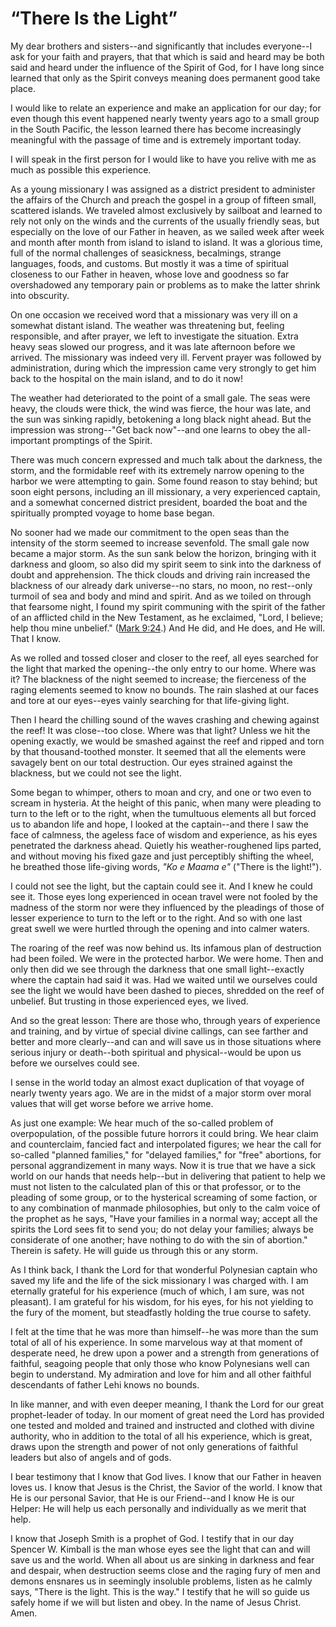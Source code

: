# “There Is the Light”

My dear brothers and sisters--and significantly that includes everyone--I ask
for your faith and prayers, that that which is said and heard may be both said
and heard under the influence of the Spirit of God, for I have long since
learned that only as the Spirit conveys meaning does permanent good take
place.

I would like to relate an experience and make an application for our day; for
even though this event happened nearly twenty years ago to a small group in
the South Pacific, the lesson learned there has become increasingly meaningful
with the passage of time and is extremely important today.

I will speak in the first person for I would like to have you relive with me
as much as possible this experience.

As a young missionary I was assigned as a district president to administer the
affairs of the Church and preach the gospel in a group of fifteen small,
scattered islands. We traveled almost exclusively by sailboat and learned to
rely not only on the winds and the currents of the usually friendly seas, but
especially on the love of our Father in heaven, as we sailed week after week
and month after month from island to island to island. It was a glorious time,
full of the normal challenges of seasickness, becalmings, strange languages,
foods, and customs. But mostly it was a time of spiritual closeness to our
Father in heaven, whose love and goodness so far overshadowed any temporary
pain or problems as to make the latter shrink into obscurity.

On one occasion we received word that a missionary was very ill on a somewhat
distant island. The weather was threatening but, feeling responsible, and
after prayer, we left to investigate the situation. Extra heavy seas slowed
our progress, and it was late afternoon before we arrived. The missionary was
indeed very ill. Fervent prayer was followed by administration, during which
the impression came very strongly to get him back to the hospital on the main
island, and to do it now!

The weather had deteriorated to the point of a small gale. The seas were
heavy, the clouds were thick, the wind was fierce, the hour was late, and the
sun was sinking rapidly, betokening a long black night ahead. But the
impression was strong--"Get back now"--and one learns to obey the all-
important promptings of the Spirit.

There was much concern expressed and much talk about the darkness, the storm,
and the formidable reef with its extremely narrow opening to the harbor we
were attempting to gain. Some found reason to stay behind; but soon eight
persons, including an ill missionary, a very experienced captain, and a
somewhat concerned district president, boarded the boat and the spiritually
prompted voyage to home base began.

No sooner had we made our commitment to the open seas than the intensity of
the storm seemed to increase sevenfold. The small gale now became a major
storm. As the sun sank below the horizon, bringing with it darkness and gloom,
so also did my spirit seem to sink into the darkness of doubt and
apprehension. The thick clouds and driving rain increased the blackness of our
already dark universe--no stars, no moon, no rest--only turmoil of sea and
body and mind and spirit. And as we toiled on through that fearsome night, I
found my spirit communing with the spirit of the father of an afflicted child
in the New Testament, as he exclaimed, "Lord, I believe; help thou mine
unbelief." ([Mark
9:24](https://www.lds.org/scriptures/nt/mark/9.24?lang=eng#23).) And He did,
and He does, and He will. That I know.

As we rolled and tossed closer and closer to the reef, all eyes searched for
the light that marked the opening--the only entry to our home. Where was it?
The blackness of the night seemed to increase; the fierceness of the raging
elements seemed to know no bounds. The rain slashed at our faces and tore at
our eyes--eyes vainly searching for that life-giving light.

Then I heard the chilling sound of the waves crashing and chewing against the
reef! It was close--too close. Where was that light? Unless we hit the opening
exactly, we would be smashed against the reef and ripped and torn by that
thousand-toothed monster. It seemed that all the elements were savagely bent
on our total destruction. Our eyes strained against the blackness, but we
could not see the light.

Some began to whimper, others to moan and cry, and one or two even to scream
in hysteria. At the height of this panic, when many were pleading to turn to
the left or to the right, when the tumultuous elements all but forced us to
abandon life and hope, I looked at the captain--and there I saw the face of
calmness, the ageless face of wisdom and experience, as his eyes penetrated
the darkness ahead. Quietly his weather-roughened lips parted, and without
moving his fixed gaze and just perceptibly shifting the wheel, he breathed
those life-giving words, _"Ko e Maama e"_ ("There is the light!").

I could not see the light, but the captain could see it. And I knew he could
see it. Those eyes long experienced in ocean travel were not fooled by the
madness of the storm nor were they influenced by the pleadings of those of
lesser experience to turn to the left or to the right. And so with one last
great swell we were hurtled through the opening and into calmer waters.

The roaring of the reef was now behind us. Its infamous plan of destruction
had been foiled. We were in the protected harbor. We were home. Then and only
then did we see through the darkness that one small light--exactly where the
captain had said it was. Had we waited until we ourselves could see the light
we would have been dashed to pieces, shredded on the reef of unbelief. But
trusting in those experienced eyes, we lived.

And so the great lesson: There are those who, through years of experience and
training, and by virtue of special divine callings, can see farther and better
and more clearly--and can and will save us in those situations where serious
injury or death--both spiritual and physical--would be upon us before we
ourselves could see.

I sense in the world today an almost exact duplication of that voyage of
nearly twenty years ago. We are in the midst of a major storm over moral
values that will get worse before we arrive home.

As just one example: We hear much of the so-called problem of overpopulation,
of the possible future horrors it could bring. We hear claim and counterclaim,
fancied fact and interpolated figures; we hear the call for so-called "planned
families," for "delayed families," for "free" abortions, for personal
aggrandizement in many ways. Now it is true that we have a sick world on our
hands that needs help--but in delivering that patient to help we must not
listen to the calculated plan of this or that professor, or to the pleading of
some group, or to the hysterical screaming of some faction, or to any
combination of manmade philosophies, but only to the calm voice of the prophet
as he says, "Have your families in a normal way; accept all the spirits the
Lord sees fit to send you; do not delay your families; always be considerate
of one another; have nothing to do with the sin of abortion." Therein is
safety. He will guide us through this or any storm.

As I think back, I thank the Lord for that wonderful Polynesian captain who
saved my life and the life of the sick missionary I was charged with. I am
eternally grateful for his experience (much of which, I am sure, was not
pleasant). I am grateful for his wisdom, for his eyes, for his not yielding to
the fury of the moment, but steadfastly holding the true course to safety.

I felt at the time that he was more than himself--he was more than the sum
total of all of his experience. In some marvelous way at that moment of
desperate need, he drew upon a power and a strength from generations of
faithful, seagoing people that only those who know Polynesians well can begin
to understand. My admiration and love for him and all other faithful
descendants of father Lehi knows no bounds.

In like manner, and with even deeper meaning, I thank the Lord for our great
prophet-leader of today. In our moment of great need the Lord has provided one
tested and molded and trained and instructed and clothed with divine
authority, who in addition to the total of all his experience, which is great,
draws upon the strength and power of not only generations of faithful leaders
but also of angels and of gods.

I bear testimony that I know that God lives. I know that our Father in heaven
loves us. I know that Jesus is the Christ, the Savior of the world. I know
that He is our personal Savior, that He is our Friend--and I know He is our
Helper: He will help us each personally and individually as we merit that
help.

I know that Joseph Smith is a prophet of God. I testify that in our day
Spencer W. Kimball is the man whose eyes see the light that can and will save
us and the world. When all about us are sinking in darkness and fear and
despair, when destruction seems close and the raging fury of men and demons
ensnares us in seemingly insoluble problems, listen as he calmly says, "There
is the light. This is the way." I testify that he will so guide us safely home
if we will but listen and obey. In the name of Jesus Christ. Amen.

